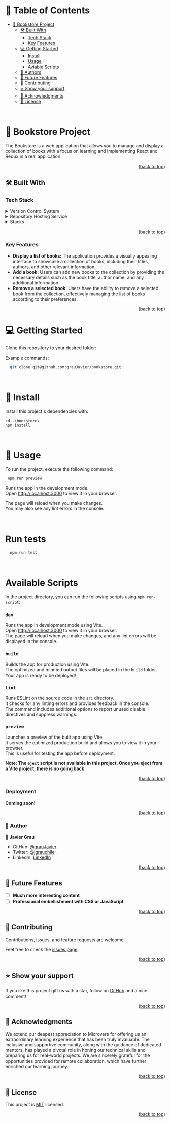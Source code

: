 <a name="readme-top"></a>

<!-- TABLE OF CONTENTS -->

# 📗 Table of Contents

- [📖 Bookstore Project](#bookstore-project)
  - [🛠 Built With ](#-built-with-)
    - [Tech Stack ](#tech-stack-)
    - [Key Features ](#key-features-)
  - [💻 Getting Started ](#getting-started)
    - [Install](#-install)
    - [Usage](#-usage)
    - [Aviable Scripts](#aviable-scripts)
  - [👥 Authors ](#-author-)
  - [🔭 Future Features ](#-future-features-)
  - [🤝 Contributing ](#-contributing-)
  - [⭐️ Show your support ](#️-show-your-support-)
  - [🙏 Acknowledgments ](#-acknowledgments-)
  - [📝 License ](#-license-)

<!-- PROJECT DESCRIPTION -->
<br>

# 📖 Bookstore Project <a name="bookstore-project"></a>

The Bookstore is a web application that allows you to manage and display a collection of books with a focus on learning and implementing React and Redux in a real application.
<br>

<p align="right">(<a href="#readme-top">back to top</a>)</p>

## 🛠 Built With <a name="built-with"></a>

### Tech Stack <a name="tech-stack"></a>

<details>
  <summary>Version Control System</summary>
  <ul>
    <li><a href="https://git-scm.com/">Git</a></li>
  </ul>
</details>

<details>
  <summary>Repository Hosting Service</summary>
  <ul>
    <li><a href="https://github.com/">GitHub</a></li>
  </ul>
</details>

<details>
  <summary>Stacks</summary>
  <ul>
    <li><a href="https://react.dev/">React</a></li>
    <li><a href="https://redux.js.org/">Redux</a></li>
    <li><a href="https://vitejs.dev/">Vite</a></li>
 </ul>
</details>

<!-- Features -->
<p align="right">(<a href="#readme-top">back to top</a>)</p>

### Key Features <a name="key-features"></a>

- **Display a list of books:** The application provides a visually appealing interface to showcase a collection of books, including their titles, authors, and other relevant information.
- **Add a book:** Users can add new books to the collection by providing the necessary details such as the book title, author name, and any additional information.
- **Remove a selected book:** Users have the ability to remove a selected book from the collection, effectively managing the list of books according to their preferences.

<p align="right">(<a href="#readme-top">back to top</a>)</p>

# 💻 Getting Started <a name="getting-started"></a>

Clone this repository to your desired folder:

Example commands:

```bash
  git clone git@github.com:grauJavier/bookstore.git
```

<br>

# 📖 Install

Install this project's dependencies with:

```
cd .\bookstore\
npm install
```

<br>

# 📖 Usage

To run the project, execute the following command:

```bash
 npm run preview
```

Runs the app in the development mode.\
Open [http://localhost:3000](http://localhost:3000) to view it in your browser.

The page will reload when you make changes.\
You may also see any lint errors in the console.

<br>

# Run tests

```bash
  npm run test
```

<br>

<!-- AVIABLE SCRIPTS -->

# Available Scripts <a href="aviable-scrpts"></a>

In the project directory, you can run the following scripts using `npm run-script`:

### `dev`
Runs the app in development mode using Vite.\
Open [http://localhost:3000](http://localhost:3000) to view it in your browser.\
The page will reload when you make changes, and any lint errors will be displayed in the console.

### `build`
Builds the app for production using Vite.\
The optimized and minified output files will be placed in the `build` folder.\
Your app is ready to be deployed!

### `lint`
Runs ESLint on the source code in the `src` directory.\
It checks for any linting errors and provides feedback in the console.\
The command includes additional options to report unused disable directives and suppress warnings.

### `preview`
Launches a preview of the built app using Vite.\
It serves the optimized production build and allows you to view it in your browser.\
This is useful for testing the app before deployment.

**Note: The `eject` script is not available in this project. Once you eject from a Vite project, there is no going back.**

<p align="right">(<a href="#readme-top">back to top</a>)</p>

### Deployment

**Coming soon!**

<p align="right">(<a href="#readme-top">back to top</a>)</p>

<!-- AUTHORS -->

### 👥 Author <a name="authors"></a>

👤 **Javier Grau**
- GitHub: [@grauJavier](https://github.com/grauJavier)
- Twitter: [@jgrauchile](https://twitter.com/jgrauchile)
- LinkedIn: [LinkedIn](https://www.linkedin.com/in/javiergrau)

<p align="right">(<a href="#readme-top">back to top</a>)</p>

<!-- FUTURE FEATURES -->

## 🔭 Future Features <a name="future-features"></a>

- [ ] **Much more interesting content**
- [ ] **Professional embellishment with CSS or JavaScript**

<p align="right">(<a href="#readme-top">back to top</a>)</p>

<!-- CONTRIBUTING -->

## 🤝 Contributing <a name="contributing"></a>

Contributions, issues, and feature requests are welcome!

Feel free to check the [issues page](https://github.com/grauJavier/bookstore/issues).

<p align="right">(<a href="#readme-top">back to top</a>)</p>

<!-- SUPPORT -->

## ⭐️ Show your support <a name="support"></a>

If you like this project gift us with a star, follow  on [GitHub](https://github.com/grauJavier/) and a nice comment!

<p align="right">(<a href="#readme-top">back to top</a>)</p>

<!-- ACKNOWLEDGEMENTS -->

## 🙏 Acknowledgments <a name="acknowledgements"></a>

We extend our deepest appreciation to Microvere for offering us an extraordinary learning experience that has been truly invaluable. The inclusive and supportive community, along with the guidance of dedicated mentors, has played a pivotal role in honing our technical skills and preparing us for real-world projects. We are sincerely grateful for the opportunities provided for remote collaboration, which have further enriched our learning journey.

<p align="right">(<a href="#readme-top">back to top</a>)</p>

<!-- LICENSE -->

## 📝 License <a name="license"></a>

This project is [MIT](./MIT.md) licensed.

<p align="right">(<a href="#readme-top">back to top</a>)</p>
